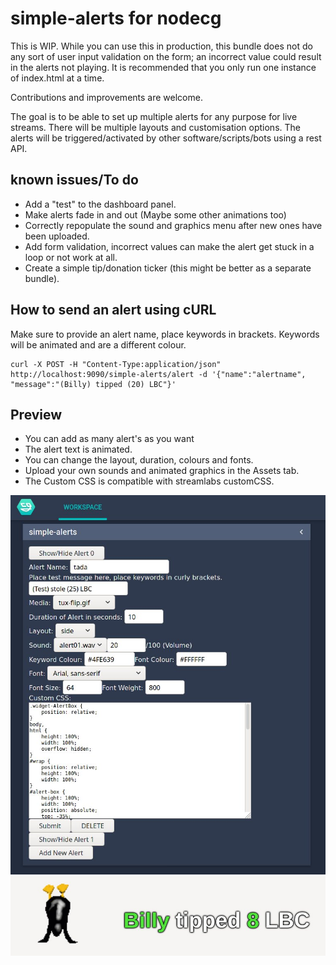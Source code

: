# simple-alerts for nodecg

This is WIP. While you can use this in production, this bundle does not do any sort of user input validation on the form; an incorrect value could result in the alerts not playing. It is recommended that you only run one instance of index.html at a time.

Contributions and improvements are welcome.

The goal is to be able to set up multiple alerts for any purpose for live streams.
There will be multiple layouts and customisation options.
The alerts will be triggered/activated by other software/scripts/bots using a rest API.

## known issues/To do

* Add a "test" to the dashboard panel.
* Make alerts fade in and out (Maybe some other animations too)
* Correctly repopulate the sound and graphics menu after new ones have been uploaded.
* Add form validation, incorrect values can make the alert get stuck in a loop or not work at all.
* Create a simple tip/donation ticker (this might be better as a separate bundle).

## How to send an alert using cURL

Make sure to provide an alert name, place keywords in brackets. Keywords will be animated and are a different colour.
```
curl -X POST -H "Content-Type:application/json" http://localhost:9090/simple-alerts/alert -d '{"name":"alertname", "message":"(Billy) tipped (20) LBC"}'
```

## Preview

* You can add as many alert's as you want
* The alert text is animated.
* You can change the layout, duration, colours and fonts.
* Upload your own sounds and animated graphics in the Assets tab.
* The Custom CSS is compatible with streamlabs customCSS.

![preview 1](https://github.com/tuxfoo/simple-alerts/blob/main/preview.jpg?raw=true)
![preview 2](https://github.com/tuxfoo/simple-alerts/blob/main/preview2.jpg?raw=true)
